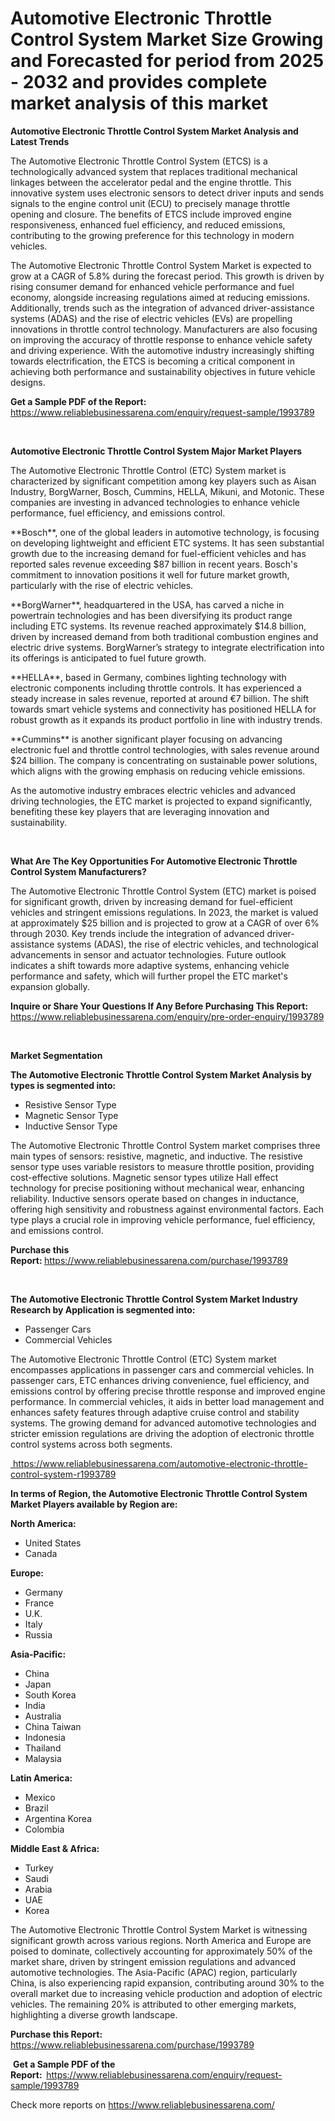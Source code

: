 <p><h1>Automotive Electronic Throttle Control System Market Size Growing and Forecasted for period from 2025 - 2032 and provides complete market analysis of this market</h1></p><p><strong>Automotive Electronic Throttle Control System Market Analysis and Latest Trends</strong></p>
<p><p>The Automotive Electronic Throttle Control System (ETCS) is a technologically advanced system that replaces traditional mechanical linkages between the accelerator pedal and the engine throttle. This innovative system uses electronic sensors to detect driver inputs and sends signals to the engine control unit (ECU) to precisely manage throttle opening and closure. The benefits of ETCS include improved engine responsiveness, enhanced fuel efficiency, and reduced emissions, contributing to the growing preference for this technology in modern vehicles.</p><p>The Automotive Electronic Throttle Control System Market is expected to grow at a CAGR of 5.8% during the forecast period. This growth is driven by rising consumer demand for enhanced vehicle performance and fuel economy, alongside increasing regulations aimed at reducing emissions. Additionally, trends such as the integration of advanced driver-assistance systems (ADAS) and the rise of electric vehicles (EVs) are propelling innovations in throttle control technology. Manufacturers are also focusing on improving the accuracy of throttle response to enhance vehicle safety and driving experience. With the automotive industry increasingly shifting towards electrification, the ETCS is becoming a critical component in achieving both performance and sustainability objectives in future vehicle designs.</p></p>
<p><strong>Get a Sample PDF of the Report:&nbsp;</strong> <a href="https://www.reliablebusinessarena.com/enquiry/request-sample/1993789?utm_campaign=1905&utm_medium=2&utm_source=Github&utm_content=ia&utm_term=15012025&utm_id=automotive-electronic-throttle-control-system">https://www.reliablebusinessarena.com/enquiry/request-sample/1993789</a></p>
<p>&nbsp;</p>
<p><strong>Automotive Electronic Throttle Control System Major Market Players</strong></p>
<p><p>The Automotive Electronic Throttle Control (ETC) System market is characterized by significant competition among key players such as Aisan Industry, BorgWarner, Bosch, Cummins, HELLA, Mikuni, and Motonic. These companies are investing in advanced technologies to enhance vehicle performance, fuel efficiency, and emissions control.</p><p>**Bosch**, one of the global leaders in automotive technology, is focusing on developing lightweight and efficient ETC systems. It has seen substantial growth due to the increasing demand for fuel-efficient vehicles and has reported sales revenue exceeding $87 billion in recent years. Bosch's commitment to innovation positions it well for future market growth, particularly with the rise of electric vehicles.</p><p>**BorgWarner**, headquartered in the USA, has carved a niche in powertrain technologies and has been diversifying its product range including ETC systems. Its revenue reached approximately $14.8 billion, driven by increased demand from both traditional combustion engines and electric drive systems. BorgWarner’s strategy to integrate electrification into its offerings is anticipated to fuel future growth.</p><p>**HELLA**, based in Germany, combines lighting technology with electronic components including throttle controls. It has experienced a steady increase in sales revenue, reported at around €7 billion. The shift towards smart vehicle systems and connectivity has positioned HELLA for robust growth as it expands its product portfolio in line with industry trends.</p><p>**Cummins** is another significant player focusing on advancing electronic fuel and throttle control technologies, with sales revenue around $24 billion. The company is concentrating on sustainable power solutions, which aligns with the growing emphasis on reducing vehicle emissions.</p><p>As the automotive industry embraces electric vehicles and advanced driving technologies, the ETC market is projected to expand significantly, benefiting these key players that are leveraging innovation and sustainability.</p></p>
<p>&nbsp;</p>
<p><strong>What Are The Key Opportunities For Automotive Electronic Throttle Control System Manufacturers?</strong></p>
<p><p>The Automotive Electronic Throttle Control System (ETC) market is poised for significant growth, driven by increasing demand for fuel-efficient vehicles and stringent emissions regulations. In 2023, the market is valued at approximately $25 billion and is projected to grow at a CAGR of over 6% through 2030. Key trends include the integration of advanced driver-assistance systems (ADAS), the rise of electric vehicles, and technological advancements in sensor and actuator technologies. Future outlook indicates a shift towards more adaptive systems, enhancing vehicle performance and safety, which will further propel the ETC market's expansion globally.</p></p>
<p><strong>Inquire or Share Your Questions If Any Before Purchasing This Report:</strong> <a href="https://www.reliablebusinessarena.com/enquiry/pre-order-enquiry/1993789?utm_campaign=1905&utm_medium=2&utm_source=Github&utm_content=ia&utm_term=15012025&utm_id=automotive-electronic-throttle-control-system">https://www.reliablebusinessarena.com/enquiry/pre-order-enquiry/1993789</a></p>
<p>&nbsp;</p>
<p><strong>Market Segmentation</strong></p>
<p><strong>The Automotive Electronic Throttle Control System Market Analysis by types is segmented into:</strong></p>
<p><ul><li>Resistive Sensor Type</li><li>Magnetic Sensor Type</li><li>Inductive Sensor Type</li></ul></p>
<p><p>The Automotive Electronic Throttle Control System market comprises three main types of sensors: resistive, magnetic, and inductive. The resistive sensor type uses variable resistors to measure throttle position, providing cost-effective solutions. Magnetic sensor types utilize Hall effect technology for precise positioning without mechanical wear, enhancing reliability. Inductive sensors operate based on changes in inductance, offering high sensitivity and robustness against environmental factors. Each type plays a crucial role in improving vehicle performance, fuel efficiency, and emissions control.</p></p>
<p><strong>Purchase this Report:&nbsp;</strong><a href="https://www.reliablebusinessarena.com/purchase/1993789?utm_campaign=1905&utm_medium=2&utm_source=Github&utm_content=ia&utm_term=15012025&utm_id=automotive-electronic-throttle-control-system">https://www.reliablebusinessarena.com/purchase/1993789</a></p>
<p>&nbsp;</p>
<p><strong>The Automotive Electronic Throttle Control System Market Industry Research by Application is segmented into:</strong></p>
<p><ul><li>Passenger Cars</li><li>Commercial Vehicles</li></ul></p>
<p><p>The Automotive Electronic Throttle Control (ETC) System market encompasses applications in passenger cars and commercial vehicles. In passenger cars, ETC enhances driving convenience, fuel efficiency, and emissions control by offering precise throttle response and improved engine performance. In commercial vehicles, it aids in better load management and enhances safety features through adaptive cruise control and stability systems. The growing demand for advanced automotive technologies and stricter emission regulations are driving the adoption of electronic throttle control systems across both segments.</p></p>
<p><a href="https://www.reliablebusinessarena.com/automotive-electronic-throttle-control-system-r1993789?utm_campaign=1905&utm_medium=2&utm_source=Github&utm_content=ia&utm_term=15012025&utm_id=automotive-electronic-throttle-control-system">&nbsp;https://www.reliablebusinessarena.com/automotive-electronic-throttle-control-system-r1993789</a></p>
<p><strong>In terms of Region, the Automotive Electronic Throttle Control System Market Players available by Region are:</strong></p>
<p>
    <p> <strong> North America: </strong>
        <ul>
            <li>United States</li>
            <li>Canada</li>
        </ul>
        </p> 
    <p> <strong> Europe: </strong>
        <ul>
            <li>Germany</li>
            <li>France</li>
            <li>U.K.</li>
            <li>Italy</li>
            <li>Russia</li>
        </ul>
        </p> 
    <p> <strong> Asia-Pacific: </strong>
        <ul>
            <li>China</li>
            <li>Japan</li>
            <li>South Korea</li>
            <li>India</li>
            <li>Australia</li>
            <li>China Taiwan</li>
            <li>Indonesia</li>
            <li>Thailand</li>
            <li>Malaysia</li>
        </ul>
        </p> 
    <p> <strong> Latin America: </strong>
        <ul>
            <li>Mexico</li>
            <li>Brazil</li>
            <li>Argentina Korea</li>
            <li>Colombia</li>
        </ul>
        </p> 
    <p> <strong> Middle East & Africa: </strong>
        <ul>
            <li>Turkey</li>
            <li>Saudi</li>
            <li>Arabia</li>
            <li>UAE</li>
            <li>Korea</li>
        </ul>
    </p>
    </p>
<p><p>The Automotive Electronic Throttle Control System Market is witnessing significant growth across various regions. North America and Europe are poised to dominate, collectively accounting for approximately 50% of the market share, driven by stringent emission regulations and advanced automotive technologies. The Asia-Pacific (APAC) region, particularly China, is also experiencing rapid expansion, contributing around 30% to the overall market due to increasing vehicle production and adoption of electric vehicles. The remaining 20% is attributed to other emerging markets, highlighting a diverse growth landscape.</p></p>
<p><strong>Purchase this Report: </strong><a href="https://www.reliablebusinessarena.com/purchase/1993789?utm_campaign=1905&utm_medium=2&utm_source=Github&utm_content=ia&utm_term=15012025&utm_id=automotive-electronic-throttle-control-system">https://www.reliablebusinessarena.com/purchase/1993789</a></p>
<p>&nbsp;<strong>Get a Sample PDF of the Report:&nbsp;&nbsp;</strong><a href="https://www.reliablebusinessarena.com/enquiry/request-sample/1993789?utm_campaign=1905&utm_medium=2&utm_source=Github&utm_content=ia&utm_term=15012025&utm_id=automotive-electronic-throttle-control-system">https://www.reliablebusinessarena.com/enquiry/request-sample/1993789</a></p>
<p><strong></strong></p>
<p>Check more reports on <a href="https://www.reliablebusinessarena.com/?utm_campaign=1905&utm_medium=2&utm_source=Github&utm_content=ia&utm_term=15012025&utm_id=automotive-electronic-throttle-control-system">https://www.reliablebusinessarena.com/</a></p>